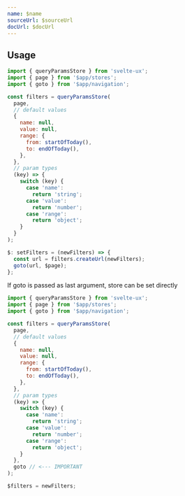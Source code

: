 ```yaml
---
name: $name
sourceUrl: $sourceUrl
docUrl: $docUrl
---
```


<script lang="ts">
	import Preview from '$lib/components/Preview.svelte';

	import queryParamsStore from '$lib/stores/queryParamsStore';
</script>

## Usage

```js
import { queryParamsStore } from 'svelte-ux';
import { page } from '$app/stores';
import { goto } from '$app/navigation';

const filters = queryParamsStore(
  page,
  // default values
  {
    name: null,
    value: null,
    range: {
      from: startOfToday(),
      to: endOfToday(),
    },
  },
  // param types
  (key) => {
    switch (key) {
      case 'name':
        return 'string';
      case 'value':
        return 'number';
      case 'range':
        return 'object';
    }
  }
);

$: setFilters = (newFilters) => {
  const url = filters.createUrl(newFilters);
  goto(url, $page);
};
```

If goto is passed as last argument, store can be set directly

```js
import { queryParamsStore } from 'svelte-ux';
import { page } from '$app/stores';
import { goto } from '$app/navigation';

const filters = queryParamsStore(
  page,
  // default values
  {
    name: null,
    value: null,
    range: {
      from: startOfToday(),
      to: endOfToday(),
    },
  },
  // param types
  (key) => {
    switch (key) {
      case 'name':
        return 'string';
      case 'value':
        return 'number';
      case 'range':
        return 'object';
    }
  },
  goto // <--- IMPORTANT
);

$filters = newFilters;
```
